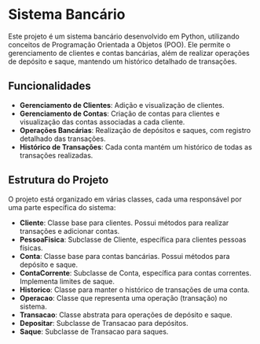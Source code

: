 # Sistema Bancário

Este projeto é um sistema bancário desenvolvido em Python, utilizando conceitos de Programação Orientada a Objetos (POO). Ele permite o gerenciamento de clientes e contas bancárias, além de realizar operações de depósito e saque, mantendo um histórico detalhado de transações.

## Funcionalidades

- **Gerenciamento de Clientes**: Adição e visualização de clientes.
- **Gerenciamento de Contas**: Criação de contas para clientes e visualização das contas associadas a cada cliente.
- **Operações Bancárias**: Realização de depósitos e saques, com registro detalhado das transações.
- **Histórico de Transações**: Cada conta mantém um histórico de todas as transações realizadas.

## Estrutura do Projeto

O projeto está organizado em várias classes, cada uma responsável por uma parte específica do sistema:

- **Cliente**: Classe base para clientes. Possui métodos para realizar transações e adicionar contas.
- **PessoaFisica**: Subclasse de Cliente, específica para clientes pessoas físicas.
- **Conta**: Classe base para contas bancárias. Possui métodos para depósito e saque.
- **ContaCorrente**: Subclasse de Conta, específica para contas correntes. Implementa limites de saque.
- **Historico**: Classe para manter o histórico de transações de uma conta.
- **Operacao**: Classe que representa uma operação (transação) no sistema.
- **Transacao**: Classe abstrata para operações de depósito e saque.
- **Depositar**: Subclasse de Transacao para depósitos.
- **Saque**: Subclasse de Transacao para saques.
